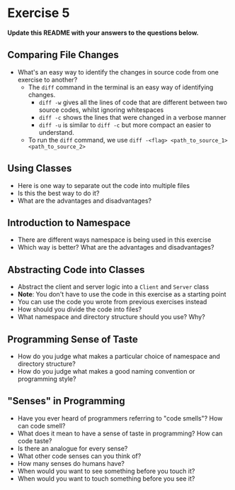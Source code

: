 # Exercise 5

**Update this README with your answers to the questions below.**

## Comparing File Changes

- What's an easy way to identify the changes in source code from one exercise to another?
  - The `diff` command in the terminal is an easy way of identifying changes.
    - `diff -w` gives all the lines of code that are different between two source codes, whilst ignoring whitespaces
    - `diff -c` shows the lines that were changed in a verbose manner
    - `diff -u` is similar to `diff -c` but more compact an easier to understand.
  - To run the `diff` command, we use `diff -<flag> <path_to_source_1> <path_to_source_2>`
    
## Using Classes

- Here is one way to separate out the code into multiple files
- Is this the best way to do it? 
- What are the advantages and disadvantages?

## Introduction to Namespace

- There are different ways namespace is being used in this exercise
- Which way is better? What are the advantages and disadvantages?

## Abstracting Code into Classes

- Abstract the client and server logic into a `Client` and `Server` class
- **Note**: You don't have to use the code in this exercise as a starting point
- You can use the code you wrote from previous exercises instead
- How should you divide the code into files?
- What namespace and directory structure should you use? Why?

## Programming Sense of Taste

- How do you judge what makes a particular choice of namespace and directory structure? 
- How do you judge what makes a good naming convention or programming style?

## "Senses" in Programming

- Have you ever heard of programmers referring to "code smells"? How can code smell?
- What does it mean to have a sense of taste in programming? How can code taste?
- Is there an analogue for every sense?
- What other code senses can you think of?
- How many senses do humans have?
- When would you want to see something before you touch it?
- When would you want to touch something before you see it?